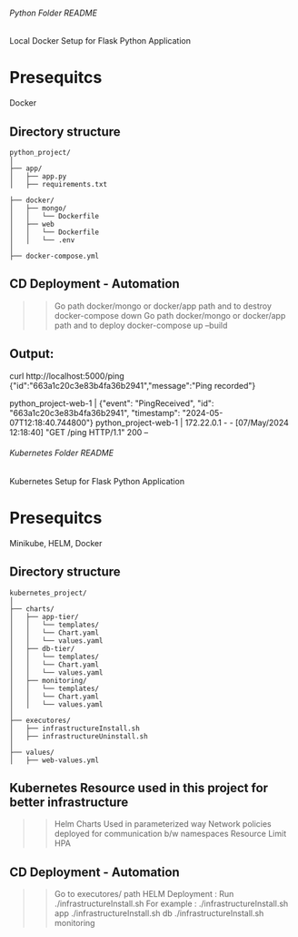 ###### Python Folder README

Local Docker Setup for Flask Python Application

# Presequitcs
Docker

## Directory structure


```
python_project/
│
├── app/
│   ├── app.py
│   ├── requirements.txt

├── docker/
│   ├── mongo/
│   │   └── Dockerfile
│   ├── web
│   │   └── Dockerfile
│   │   └── .env
│
├── docker-compose.yml

```

## CD Deployment - Automation

>> Go path docker/mongo or docker/app path and to destroy 
   docker-compose down
>> Go path docker/mongo or docker/app path and to deploy
   docker-compose up –build


## Output:
curl http://localhost:5000/ping
{"id":"663a1c20c3e83b4fa36b2941","message":"Ping recorded"}

python_project-web-1    | {"event": "PingReceived", "id": "663a1c20c3e83b4fa36b2941", "timestamp": "2024-05-07T12:18:40.744800"}
python_project-web-1    | 172.22.0.1 - - [07/May/2024 12:18:40] "GET /ping HTTP/1.1" 200 –




###### Kubernetes Folder README

Kubernetes Setup for Flask Python Application

# Presequitcs
Minikube, HELM, Docker

## Directory structure


```
kubernetes_project/
│
├── charts/
│   ├── app-tier/
│   │   └── templates/
│   │   └── Chart.yaml
│   │   └── values.yaml
│   ├── db-tier/
│   │   └── templates/
│   │   └── Chart.yaml
│   │   └── values.yaml
│   ├── monitoring/
│   │   └── templates/
│   │   └── Chart.yaml
│   │   └── values.yaml
│
├── executores/
│   ├── infrastructureInstall.sh
│   ├── infrastructureUninstall.sh
│
├── values/
│   ├── web-values.yml

```

## Kubernetes Resource used in this project for better infrastructure
>> Helm Charts Used in parameterized way
>> Network policies deployed for communication b/w namespaces
>> Resource Limit
>> HPA 

## CD Deployment - Automation
>> Go to executores/ path
>> HELM Deployment : Run ./infrastructureInstall.sh <namespace> 
   For example :
        ./infrastructureInstall.sh app
        ./infrastructureInstall.sh db
        ./infrastructureInstall.sh monitoring 


    

